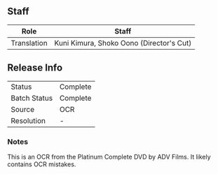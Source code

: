 ## Staff

| Role                 | Staff                                    |
|----------------------|------------------------------------------|
| Translation          | Kuni Kimura, Shoko Oono (Director's Cut) |

## Release Info

|              |                 |
|--------------|-----------------|
| Status       | Complete        |
| Batch Status | Complete        |
| Source       | OCR             |
| Resolution   | -               |

### Notes

This is an OCR from the Platinum Complete DVD by ADV Films. It likely contains OCR mistakes.
